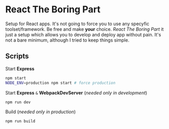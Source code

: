 # React The Boring Part

Setup for React apps. It's not going to force you to use any specyfic toolset/framework. Be free and make **your** choice. *React The Boring Part* it just a setup which allows you to develop and deploy app without pain. It's not a bare minimum, although I tried to keep things simple.

## Scripts

Start **Express**

```bash
npm start
NODE_ENV=production npm start # force production
```

Start **Express** `&` **WebpackDevServer** (*needed only in development*)

```bash
npm run dev
```

Build (*needed only in production*)

```bash
npm run build
```
